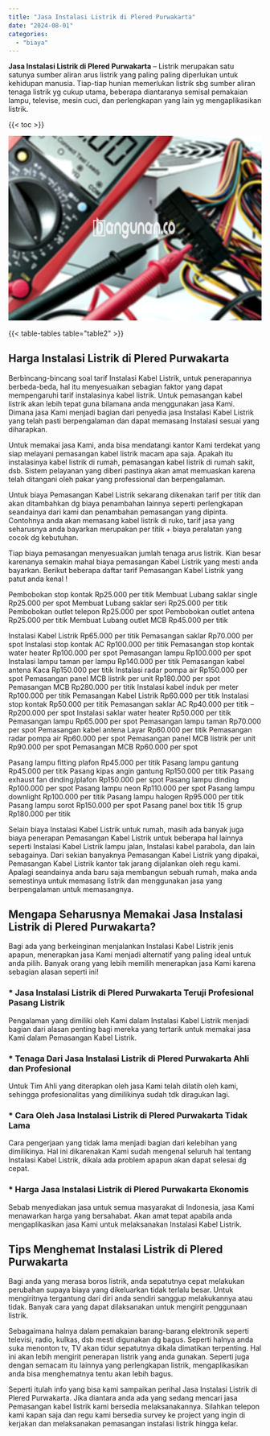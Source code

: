 ```yaml
---
title: "Jasa Instalasi Listrik di Plered Purwakarta"
date: "2024-08-01"
categories: 
  - "biaya"
---
```


**Jasa Instalasi Listrik di Plered Purwakarta** – Listrik merupakan satu satunya sumber aliran arus listrik yang paling paling diperlukan untuk kehidupan manusia. Tiap-tiap hunian memerlukan listrik sbg sumber aliran tenaga listrik yg cukup utama, beberapa diantaranya semisal pemakaian lampu, televise, mesin cuci, dan perlengkapan yang lain yg mengaplikasikan listrik.

{{< toc >}}

![Jasa Instalasi Listrik di Plered Purwakarta](/images/instalasi-listrik-murah39.png)

{{< table-tables table="table2" >}}

## Harga Instalasi Listrik di Plered Purwakarta

Berbincang-bincang soal tarif Instalasi Kabel Listrik, untuk penerapannya berbeda-beda, hal itu menyesuaikan sebagian faktor yang dapat mempengaruhi tarif instalasinya kabel listrik. Untuk pemasangan kabel listrik akan lebih tepat guna bilamana anda menggunakan jasa Kami. Dimana jasa Kami menjadi bagian dari penyedia jasa Instalasi Kabel Listrik yang telah pasti berpengalaman dan dapat memasang Instalasi sesuai yang diharapkan.

Untuk memakai jasa Kami, anda bisa mendatangi kantor Kami terdekat yang siap melayani pemasangan kabel listrik macam apa saja. Apakah itu instalasinya kabel listrik di rumah, pemasangan kabel listrik di rumah sakit, dsb. Sistem pelayanan yang diberi pastinya akan amat memuaskan karena telah ditangani oleh pakar yang professional dan berpengalaman.

Untuk biaya Pemasangan Kabel Listrik sekarang dikenakan tarif per titik dan akan ditambahkan dg biaya penambahan lainnya seperti perlengkapan seandainya dari kami dan penambahan pemasangan yang dipinta. Contohnya anda akan memasang kabel listrik di ruko, tarif jasa yang seharusnya anda bayarkan merupakan per titik + biaya peralatan yang cocok dg kebutuhan.

Tiap biaya pemasangan menyesuaikan jumlah tenaga arus listrik. Kian besar karenanya semakin mahal biaya pemasangan Kabel Listrik yang mesti anda bayarkan. Berikut beberapa daftar tarif Pemasangan Kabel Listrik yang patut anda kenal !

Pembobokan stop kontak Rp25.000 per titik Membuat Lubang saklar single Rp25.000 per spot Membuat Lubang saklar seri Rp25.000 per titik Pembobokan outlet telepon Rp25.000 per spot Pembobokan outlet antena Rp25.000 per titik Membuat Lubang outlet MCB Rp45.000 per titik

Instalasi Kabel Listrik Rp65.000 per titik Pemasangan saklar Rp70.000 per spot Instalasi stop kontak AC Rp100.000 per titik Pemasangan stop kontak water heater Rp100.000 per spot Pemasangan lampu Rp100.000 per spot Instalasi lampu taman per lampu Rp140.000 per titik Pemasangan kabel antena Kaca Rp150.000 per titik Instalasi radar pompa air Rp150.000 per spot Pemasangan panel MCB listrik per unit Rp180.000 per spot Pemasangan MCB Rp280.000 per titik Instalasi kabel induk per meter Rp100.000 per titik Pemasangan Kabel Listrik Rp60.000 per titik Instalasi stop kontak Rp50.000 per titik Pemasangan saklar AC Rp40.000 per titik – Rp200.000 per spot Instalasi saklar water heater Rp50.000 per titik Pemasangan lampu Rp65.000 per spot Pemasangan lampu taman Rp70.000 per spot Pemasangan kabel antena Layar Rp60.000 per titik Pemasangan radar pompa air Rp60.000 per spot Pemasangan panel MCB listrik per unit Rp90.000 per spot Pemasangan MCB Rp60.000 per spot

Pasang lampu fitting plafon Rp45.000 per titik Pasang lampu gantung Rp45.000 per titik Pasang kipas angin gantung Rp150.000 per titik Pasang exhaust fan dinding/plafon Rp150.000 per spot Pasang lampu dinding Rp100.000 per spot Pasang lampu neon Rp110.000 per spot Pasang lampu downlight Rp100.000 per titik Pasang lampu halogen Rp95.000 per titik Pasang lampu sorot Rp150.000 per spot Pasang panel box titik 15 grup Rp180.000 per titik

Selain biaya Instalasi Kabel Listrik untuk rumah, masih ada banyak juga biaya penerapan Pemasangan Kabel Listrik untuk beberapa hal lainnya seperti Instalasi Kabel Listrik lampu jalan, Instalasi kabel parabola, dan lain sebagainya. Dari sekian banyaknya Pemasangan Kabel Listrik yang dipakai, Pemasangan Kabel Listrik kantor tak jarang dijalankan oleh regu kami. Apalagi seandainya anda baru saja membangun sebuah rumah, maka anda semestinya untuk memasang listrik dan menggunakan jasa yang berpengalaman untuk memasangnya.

## Mengapa Seharusnya Memakai Jasa Instalasi Listrik di Plered Purwakarta?

Bagi ada yang berkeinginan menjalankan Instalasi Kabel Listrik jenis apapun, menerapkan jasa Kami menjadi alternatif yang paling ideal untuk anda pilih. Banyak orang yang lebih memilih menerapkan jasa Kami karena sebagian alasan seperti ini!

### \* Jasa Instalasi Listrik di Plered Purwakarta Teruji Profesional Pasang Listrik

Pengalaman yang dimiliki oleh Kami dalam Instalasi Kabel Listrik menjadi bagian dari alasan penting bagi mereka yang tertarik untuk memakai jasa Kami dalam Pemasangan Kabel Listrik.

### \* Tenaga Dari Jasa Instalasi Listrik di Plered Purwakarta Ahli dan Profesional

Untuk Tim Ahli yang diterapkan oleh jasa Kami telah dilatih oleh kami, sehingga profesionalitas yang dimilikinya sudah tdk diragukan lagi.

### \* Cara Oleh Jasa Instalasi Listrik di Plered Purwakarta Tidak Lama

Cara pengerjaan yang tidak lama menjadi bagian dari kelebihan yang dimilikinya. Hal ini dikarenakan Kami sudah mengenal seluruh hal tentang Instalasi Kabel Listrik, dikala ada problem apapun akan dapat selesai dg cepat.

### \* Harga Jasa Instalasi Listrik di Plered Purwakarta Ekonomis

Sebab menyediakan jasa untuk semua masyarakat di Indonesia, jasa Kami menawarkan harga yang bersahabat. Akan amat tepat apabila anda mengaplikasikan jasa Kami untuk melaksanakan Instalasi Kabel Listrik.

## Tips Menghemat Instalasi Listrik di Plered Purwakarta


Bagi anda yang merasa boros listrik, anda sepatutnya cepat melakukan perubahan supaya biaya yang dikeluarkan tidak terlalu besar. Untuk mengiritnya tergantung dari diri anda sendiri sanggup melakukannya atau tidak. Banyak cara yang dapat dilaksanakan untuk mengirit penggunaan listrik.

Sebagaimana halnya dalam pemakaian barang-barang elektronik seperti televisi, radio, kulkas, dsb mesti digunakan dg bagus. Seperti halnya anda suka menonton tv, TV akan tidur sepatutnya dikala dimatikan terpenting. Hal ini akan lebih mengirit penerapan listrik yang anda gunakan. Seperti juga dengan semacam itu lainnya yang perlengkapan listrik, mengaplikasikan anda bisa menghematnya tentu akan lebih bagus.

Seperti itulah info yang bisa kami sampaikan perihal Jasa Instalasi Listrik di Plered Purwakarta. Jika diantara anda ada yang sedang mencari jasa Pemasangan kabel listrik kami bersedia melaksanakannya. Silahkan telepon kami kapan saja dan regu kami bersedia survey ke project yang ingin di kerjakan dan melaksanakan pemasangan instalasi listrik hingga kelar.
